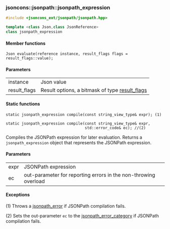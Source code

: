 ### jsoncons::jsonpath::jsonpath_expression

```c++
#include <jsoncons_ext/jsonpath/jsonpath.hpp>

template <class Json,class JsonReference>
class jsonpath_expression
```

#### Member functions

    Json evaluate(reference instance, result_flags flags = result_flags::value); 

#### Parameters

<table>
  <tr>
    <td>instance</td>
    <td>Json value</td> 
  </tr>
  <tr>
    <td>result_flags</td>
    <td>Result options, a bitmask of type <a href="result_flags.md">result_flags</></td> 
  </tr>
</table>

#### Static functions

    static jsonpath_expression compile(const string_view_type& expr); (1)

    static jsonpath_expression compile(const string_view_type& expr,
                                       std::error_code& ec); //(2)

Compiles the JSONPath expression for later evaluation. Returns a `jsonpath_expression` object 
that represents the JSONPath expression.

#### Parameters

<table>
  <tr>
    <td>expr</td>
    <td>JSONPath expression</td> 
  </tr>
  <tr>
    <td>ec</td>
    <td>out-parameter for reporting errors in the non-throwing overload</td> 
  </tr>
</table>

#### Exceptions

(1) Throws a [jsonpath_error](jsonpath_error.md) if JSONPath compilation fails.

(2) Sets the out-parameter `ec` to the [jsonpath_error_category](jsonpath_errc.md) if JSONPath compilation fails. 

